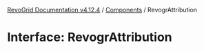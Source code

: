 [RevoGrid Documentation v4.12.4](README.md) / [Components](Namespace.Components.md) / RevogrAttribution

# Interface: RevogrAttribution
